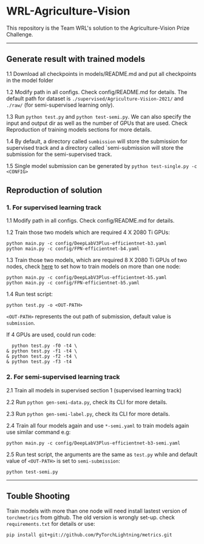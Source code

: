 # WRL-Agriculture-Vision
This repository is the Team WRL's solution to the Agriculture-Vision Prize Challenge.
***


## Generate result with trained models

1.1 Download all checkpoints in models/README.md and put all checkpoints in the model folder

1.2 Modify path in all configs. Check config/README.md for details. 
The default path for dataset is `./supervised/Agriculture-Vision-2021/` 
and `./raw/` (for semi-supervised learning only).

1.3 Run `python test.py` and `python test-semi.py`. We can also specify the input
and output dir as well as the number of GPUs that are used.
Check Reproduction of training models sections for more details.

1.4 By default, a directory called `sumbission` will store the submission for supervised track
and a directory called `semi-submission will store the submission for the semi-supervised track.

1.5 Single model submission can be generated by `python test-single.py -c <CONFIG>` 

## Reproduction of solution
### 1. For supervised learning track

1.1 Modify path in all configs. Check config/README.md for details.

1.2 Train those two models which are required 4 X 2080 Ti GPUs:

    python main.py -c config/DeepLabV3Plus-efficientnet-b3.yaml
    python main.py -c config/FPN-efficientnet-b4.yaml 
    
1.3 Train those two models, which are required 8 X 2080 Ti GPUs of two nodes, 
    check [here](https://pytorch-lightning.readthedocs.io/en/latest/clouds/cluster.html)
    to set how to train models on more than one node:

    python main.py -c config/DeepLabV3Plus-efficientnet-b5.yaml
    python main.py -c config/FPN-efficientnet-b5.yaml
   
1.4 Run test script:  

    python test.py -o <OUT-PATH>

`<OUT-PATH>` represents the out path of submission, default value is `submission`. 

If 4 GPUs are used, could run code:
    
      python test.py -f0 -t4 \
    & python test.py -f1 -t4 \
    & python test.py -f2 -t4 \
    & python test.py -f3 -t4 

### 2. For semi-supervised learning track

2.1 Train all models in supervised section 1 (supervised learning track)

2.2 Run `python gen-semi-data.py`, check its CLI for more details.

2.3 Run `python gen-semi-label.py`, check its CLI for more details.

2.4 Train all four models again and use `*-semi.yaml` to
train models again use similar command e.g:

    python main.py -c config/DeepLabV3Plus-efficientnet-b3-semi.yaml

2.5 Run test script, the arguments are the same as `test.py` 
while and default value of `<OUT-PATH>` is set to `semi-submission`:  
    
    python test-semi.py
    
***

## Touble Shooting

Train models with more than one node will need install lastest version of `torchmetrics` from github. The old version is wrongly set-up. check `requirements.txt` for details or use:
   
    pip install git+git://github.com/PyTorchLightning/metrics.git
  


